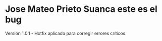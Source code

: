 # Jose Mateo Prieto Suanca este es el bug
Versión 1.0.1 - Hotfix aplicado para corregir errores críticos
